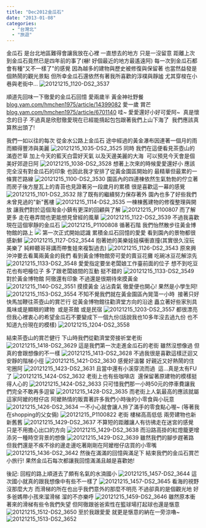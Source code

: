```yaml
---
title: "Dec2012金瓜石"
date: "2013-01-08"
categories: 
  - "台灣北"
  - "旅遊"
---
```


金瓜石 是台北地區難得會讓我放在心裡 一直想去的地方 只是一沒留意 距離上次到金瓜石竟然已是四年前的事了(嚇! 好個最近的地方最遙遠阿) 每一次到金瓜石都會有種"又不一樣了"的感覺 因為越多的建物與歷史被修復與保留著 也當然益發是個熱鬧的觀光景點 但所幸金瓜石還依然有著我所喜歡的淳樸與靜謐 尤其穿梭在小巷與老街中... ![20121215_1120-DS2_3537](images/8278878551_1ac5a465e4.jpg) 

順道先回味一下徹愛的金瓜石回憶 愛兩歲半 黃金神社野餐 [blog.yam.com/hmchen1975/article/14399082](http://blog.yam.com/hmchen1975/article/14399082) 愛一歲 賞芒 [blog.yam.com/hmchen1975/article/6701140](http://blog.yam.com/hmchen1975/article/6701140) 哇~ 愛愛還好小好可愛阿~  真是懷念的日子 不過真是欣慰徹愛現在已經能揹起包包跟著我們上山下海了  我們應該真算熬出頭了!

我們一如以往的每次 從金水公路上金瓜石 途中經過的黃金瀑布因連著一個月的雨而顯得豐沛與美麗 ![20121215_1035-DS2_3525](images/8278880145_e994861795.jpg) 同時 我們在這便看見茶壺山的滿壺芒草 加上今天的藍天白雲好天氣 以及天邊美麗的大海  可以預見今天會是個美好郊遊日阿 ![20121215_1038-DS2_3528](images/8279936480_9a14ce0d52.jpg) 想著上次來的時候愛愛還好小 應該完全沒有對金瓜石的印象 也因此我才安排了從黃金園區開始的 最精華但最累的一條賞芒路線 ![20121215_1100-DS2_3530](images/8278879451_046af593a2.jpg) 園區內的四連棟依然生氣勃勃的佇立著 而房子後方屋瓦上的青苔也見證著另一段歲月的累積 很是喜歡這一幕的感覺 ![20121215_1101-DS2_3532](images/8279935916_a09ab71cfa.jpg) 除了既有的繼續努力保存著外 園內也多了好些我們未曾見過的"新"舊樓 ![20121215_1114-DS2_3535](images/8278879081_435867f9c0.jpg) 一棟棟舊建物的修復整理與開放 讓我們對於這個淘金小鎮有更深的回顧與了解 ![20121215_P1100807](images/8279935564_ca9af37a6e.jpg) 而了解更多 走在巷弄間也更能想見曾經的風華 ![20121215_1122-DS2_3539](images/8279934896_3b0977c30c.jpg) 不過我喜歡現在這個寧靜的金瓜石 ![20121215_P1100808](images/8279933870_ee7410899d.jpg) 循著石階 我們怡然散步往黃金博物館的路上 ![](images/8279934684_1ebe37c82d.jpg) 第一次正式開始認識 累積金瓜石回憶的愛愛 看到園內的景物都很感新鮮 ![20121215_1127-DS2_3544](images/8278877775_6deae4746d.jpg) 抱著她的美樂娃娃橫衝直撞(其實很久沒玩美樂了 純粹聽哥哥講而帶隻娃來複製過去) ![20121215_1126-DS2_3543](images/8278877959_443c244661.jpg) 原來興沖沖要去看萬兩黃金的我們 看到黃金博物館旁可愛的賣豆花攤 吃碗冰豆花解涼先 ![20121215_1133-DS2_3548](images/8278877111_e6e42c715a.jpg) 愛愛指定要坐老闆娘工作臺前面的位子 想不到吃豆花也有吧檯位子 多了跟老闆娘間的互動 挺不錯的 ![20121215_1133-DS2_3549](images/8278876967_280346b9fd.jpg) 對於黃金博物館 阿徹還有印象 不過還是很期待來摸黃金 ![20121215_1140-DS2_3551](images/8278876667_103a4c184e.jpg) 摸摸黃金 沾沾貴氣 徹愛便也開心! 果然是小學生阿! ![20121215_1153-DS2_3554](images/8278876325_5010695f97.jpg) 不知不覺我們就在黃金園區內晃蕩一小時  接著只好快馬加鞭往茶壺山的賞芒行 從黃金博物館往勸濟堂方向的沿途 矗立著好些家別具風味或是顯眼的建物  或是茶館 或是民宿 ![20121215_1203-DS2_3557](images/8279932550_51af25eaa7.jpg) 都很漂亮 但我心裡衷心的希望金瓜石不要變成下一個九份(話說我也10多年沒去過九份 也不知道九份現在的模樣) ![20121215_1204-DS2_3558](images/8279932362_5196e33d47.jpg)

結束茶壺山的賞芒健行 下山時我們從勸濟堂旁接祈堂老街 ![20121215_1418-DS2_3629](images/8279922746_6fb4ed65d8.jpg) 這是我們第一次走進金瓜石的老街 雖然沒想像過 但真的會跟想像的不一樣 ![20121215_1413-DS2_3628](images/8279922964_5f50b678a4.jpg) 不過我很是喜歡這樣迂迴又安靜的階梯小徑 ![20121215_1421-DS2_3630](images/8279922572_e812705727.jpg) 感覺好溫馨 好親近又好熱鬧的住宅圈阿 ![20121215_1423-DS2_3631](images/8279922386_f3820f9c46.jpg) 且當中還有小溪穿流而過  這...真是太有FU了 ![20121215_1424-DS2_3632](images/8278865525_55284c2c23.jpg) 老街上也有些咖啡店  還保留著原建物的模樣挺得人心的 ![20121215_1424-DS2_3633](images/8279921904_6ea86b668e.jpg) 只可惜我們那一小時50元的停車費讓我們完全不敢再多逗留 ![20121215_1428-DS2_3635](images/8278864905_f5907b98f2.jpg) 而老街上人氣最高的應該就屬這家阿嬤的柑仔店 阿嬤熱情的販賣著許多我們小時後的小零食與小玩意 ![20121215_1426-DS2_3634](images/8279921734_7cedaba449.jpg) 一不小心就會讓人拎了滿手的零食點心喔~ (等著我在shopping的父女倆) ![20121215_P1100822](images/8279920500_98bbba2eec.jpg) 老街 樓梯高高低低 兩旁建物也新新舊舊 ![20121215_1429-DS2_3637](images/8279921446_8f913151f0.jpg) 不算短的距離讓人有彷彿走在迷宮的感覺 只是不用擔心出口的方向 ![20121215_1429-DS2_3638](images/8279921258_bb56bd8798.jpg) 而沿路高掛的紅燈籠更增添另一種時空背景的想像 ![20121215_1429-DS2_3639](images/8279921070_f654708db6.jpg) 雖然我們的腳步趕著路 但我們還是不疾不徐的邊走邊吃著剛剛在阿嬤柑仔店買的小零嘴 ![20121215_1436-DS2_3642](images/8278863955_cde20bec48.jpg) 然後在滿滿的回憶與滿足下 結束我們的金瓜石賞芒小旅行! 果然金瓜石每次都讓我回憶滿滿且越是喜歡她!

後記: 回程的路上順道去了頗有名氣的水湳國小 ![20121215_1457-DS2_3644](images/8279920142_c985f6c63c.jpg) 這次國小就真的跟我想像中有些不一樣了 ![20121215_1457-DS2_3645](images/8279919946_12d2d8be72.jpg) 看海的視野沒那麼大方 而滑梯的所在也出乎我們意外的那麼不明亮 不過卻真的是個觀光地 好多爸媽帶小孩來溜滑梯 溜的不亦樂呼 ![20121215_1459-DS2_3646](images/8279919806_efdc2ac0c7.jpg) 雖然原本衝著來的滑梯有些令我們失望 但阿徹跟爸爸索性在籃球場打起球也還是愜意 ![20121215_1512-DS2_3650](images/8278862441_2211583f62.jpg) 至於我跟愛愛 就更是愜意的納在一旁涼嚕~ ![20121215_1513-DS2_3652](images/8279918870_3fbbbc606f.jpg)
